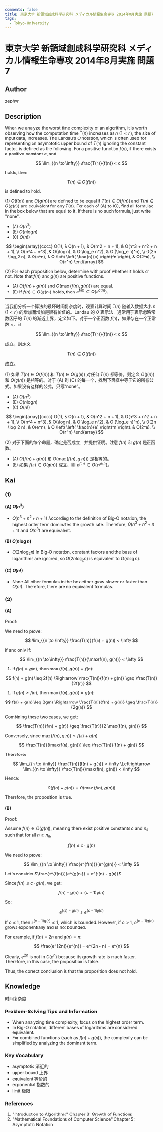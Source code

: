 ```yaml
---
comments: false
title: 東京大学 新領域創成科学研究科 メディカル情報生命専攻 2014年8月実施 問題7
tags:
  - Tokyo-University
---
```


# 東京大学 新領域創成科学研究科 メディカル情報生命専攻 2014年8月実施 問題7

## **Author**
[zephyr](https://inshi-notes.zephyr-zdz.space/)

## **Description**
When we analyze the worst time complexity of an algorithm, it is worth observing how the computation time $T(n)$ increases as $n$ $(1 < n)$, the size of input data, increases. The Landau’s $O$ notation, which is often used for representing an asymptotic upper bound of $T(n)$ ignoring the constant factor, is defined as the following. For a positive function $f(n)$, if there exists a positive constant $c$, and

$$
\lim_{{n \to \infty}} \frac{T(n)}{f(n)} < c
$$

holds, then

$$
T(n) \in O(f(n))
$$

is defined to hold.

(1) $O(f(n))$ and $O(g(n))$ are defined to be equal if $T(n) \in O(f(n))$ and $T(n) \in O(g(n))$ are equivalent for any $T(n)$. For each of (A) to (C), find all formulae in the box below that are equal to it. If there is no such formula, just write "none".

- (A) $O(n^3)$
- (B) $O(n \log n)$
- (C) $O(n!)$

$$
\begin{array}{cccc}
O(1), & O(n + 1), & O(n^2 + n + 1), & O(n^3 + n^2 + n + 1), \\
O(n^4 + n^3), & O(\log n), & O(\log_e n^2), & O((\log_e n)^n), \\
O(2n \log_2 n), & O(e^n), & O \left( \left( \frac{n}{e} \right)^n \right), & O(2^n), \\
O(n^n)
\end{array}
$$

(2) For each proposition below, determine with proof whether it holds or not. Note that $f(n)$ and $g(n)$ are positive functions.

- (A) $O(f(n) + g(n))$ and $O(\max(f(n), g(n)))$ are equal.
- (B) If $f(n) \in O(g(n))$ holds, then $e^{f(n)} \in O(e^{g(n)})$.

---

当我们分析一个算法的最坏时间复杂度时，观察计算时间 $T(n)$ 随输入数据大小 $n$ $(1 < n)$ 的增加而增加是很有价值的。Landau 的 $O$ 表示法，通常用于表示忽略常数因子的 $T(n)$ 的渐近上界，定义如下。对于一个正函数 $f(n)$，如果存在一个正常数 $c$，且

$$
\lim_{{n \to \infty}} \frac{T(n)}{f(n)} < c
$$

成立，则定义

$$
T(n) \in O(f(n))
$$

成立。

(1) 如果 $T(n) \in O(f(n))$ 和 $T(n) \in O(g(n))$ 对任何 $T(n)$ 都等价，则定义 $O(f(n))$ 和 $O(g(n))$ 是相等的。对于 (A) 到 (C) 的每一个，找到下面框中等于它的所有公式。如果没有这样的公式，只写“none”。

- (A) $O(n^3)$
- (B) $O(n \log n)$
- (C) $O(n!)$

$$
\begin{array}{cccc}
O(1), & O(n + 1), & O(n^2 + n + 1), & O(n^3 + n^2 + n + 1), \\
O(n^4 + n^3), & O(\log n), & O(\log_e n^2), & O((\log_e n)^n), \\
O(2n \log_2 n), & O(e^n), & O \left( \left( \frac{n}{e} \right)^n \right), & O(2^n), \\
O(n^n)
\end{array}
$$

(2) 对于下面的每个命题，确定是否成立，并提供证明。注意 $f(n)$ 和 $g(n)$ 是正函数。

- (A) $O(f(n) + g(n))$ 和 $O(\max(f(n), g(n)))$ 是相等的。
- (B) 如果 $f(n) \in O(g(n))$ 成立，则 $e^{f(n)} \in O(e^{g(n)})$。

## **Kai**
### (1)
#### (A) $O(n^3)$

- $O(n^3 + n^2 + n + 1)$
According to the definition of Big-O notation, the highest order term dominates the growth rate. Therefore, $O(n^3 + n^2 + n + 1)$ and $O(n^3)$ are equivalent.

#### (B) $O(n \log n)$

- $O(2n \log_2 n)$
In Big-O notation, constant factors and the base of logarithms are ignored, so $O(2n \log_2 n)$ is equivalent to $O(n \log n)$.

#### (C) $O(n!)$

- None
All other formulas in the box either grow slower or faster than $O(n!)$. Therefore, there are no equivalent formulas.

### (2)
#### (A)

Proof:

We need to prove:

$$
\lim_{{n \to \infty}} \frac{T(n)}{f(n) + g(n)} < \infty
$$

if and only if:

$$
\lim_{{n \to \infty}} \frac{T(n)}{\max(f(n), g(n))} < \infty
$$

1. If $f(n) \geq g(n)$, then $\max(f(n), g(n)) = f(n)$:

$$
   f(n) + g(n) \leq 2f(n) \Rightarrow \frac{T(n)}{f(n) + g(n)} \geq \frac{T(n)}{2f(n)}
$$

1. If $g(n) \geq f(n)$, then $\max(f(n), g(n)) = g(n)$:

$$
   f(n) + g(n) \leq 2g(n) \Rightarrow \frac{T(n)}{f(n) + g(n)} \geq \frac{T(n)}{2g(n)}
$$

Combining these two cases, we get:

$$
\frac{T(n)}{f(n) + g(n)} \geq \frac{T(n)}{2 \max(f(n), g(n))}
$$

Conversely, since $\max(f(n), g(n)) \leq f(n) + g(n)$:

$$
\frac{T(n)}{\max(f(n), g(n))} \leq \frac{T(n)}{f(n) + g(n)}
$$

Therefore:

$$
\lim_{{n \to \infty}} \frac{T(n)}{f(n) + g(n)} < \infty \Leftrightarrow \lim_{{n \to \infty}} \frac{T(n)}{\max(f(n), g(n))} < \infty
$$

Hence:

$$
O(f(n) + g(n)) = O(\max(f(n), g(n)))
$$

Therefore, the proposition is true.

#### (B)

Proof:

Assume $f(n) \in O(g(n))$, meaning there exist positive constants $c$ and $n_0$ such that for all $n \geq n_0$,

$$
f(n) \leq c \cdot g(n)
$$

We need to prove:

$$
\lim_{{n \to \infty}} \frac{e^{f(n)}}{e^{g(n)}} < \infty
$$

Let's consider $\frac{e^{f(n)}}{e^{g(n)}} = e^{f(n) - g(n)}$.

Since $f(n) \leq c \cdot g(n)$, we get:

$$
f(n) - g(n) \leq (c - 1) g(n)
$$

So:

$$
e^{f(n) - g(n)} \leq e^{(c - 1) g(n)}
$$

If $c \leq 1$, then $e^{(c - 1) g(n)} \leq 1$, which is bounded. However, if $c > 1$, $e^{(c - 1) g(n)}$ grows exponentially and is not bounded.

For example, if $f(n) = 2n$ and $g(n) = n$:

$$
\frac{e^{2n}}{e^{n}} = e^{2n - n} = e^{n}
$$

Clearly, $e^{2n}$ is not in $O(e^{n})$ because its growth rate is much faster. Therefore, in this case, the proposition is false.

Thus, the correct conclusion is that the proposition does not hold.

## **Knowledge**

时间复杂度

### Problem-Solving Tips and Information

- When analyzing time complexity, focus on the highest order term.
- In Big-O notation, different bases of logarithms are considered equivalent.
- For combined functions (such as $f(n) + g(n)$), the complexity can be simplified by analyzing the dominant term.

### Key Vocabulary

- asymptotic 渐近的
- upper bound 上界
- equivalent 等价的
- exponential 指数的
- limit 极限

### References

1. "Introduction to Algorithms" Chapter 3: Growth of Functions
2. "Mathematical Foundations of Computer Science" Chapter 5: Asymptotic Notation
